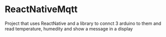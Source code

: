 # ReactNativeMqtt
Project that uses ReactNative and a library to connct 3 arduino to them and read temperature, humedity and show a message in a display
